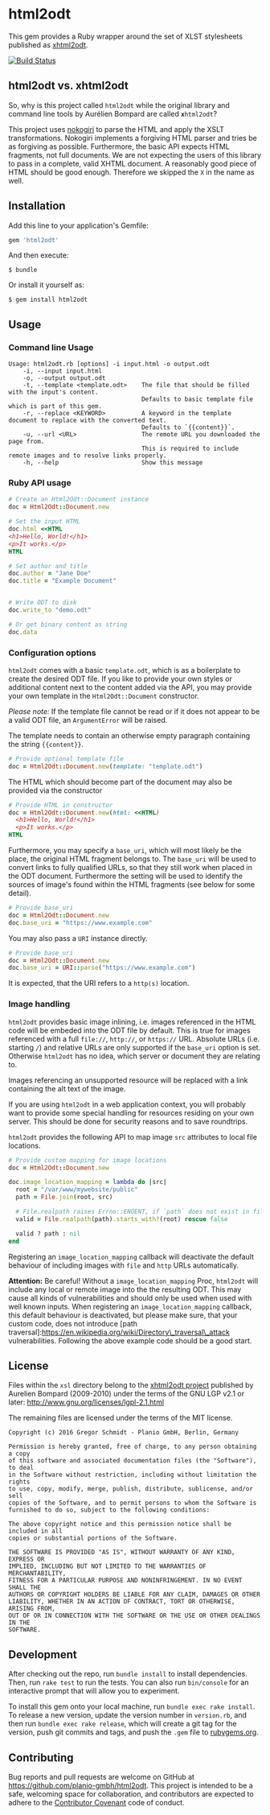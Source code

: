 # html2odt

This gem provides a Ruby wrapper around the set of XLST stylesheets published as
[xhtml2odt](https://github.com/abompard/xhtml2odt).

[![Build Status](https://travis-ci.org/planio-gmbh/html2odt.svg?branch=master)](https://travis-ci.org/planio-gmbh/html2odt)

## html2odt vs. xhtml2odt

So, why is this project called `html2odt` while the original library and command
line tools by Aurélien Bompard are called **`x`**`html2odt`?

This project uses [nokogiri](http://www.nokogiri.org) to parse the HTML and
apply the XSLT transformations. Nokogiri implements a forgiving HTML parser and
tries be as forgiving as possible. Furthermore, the basic API expects HTML
fragments, not full documents. We are not expecting the users of this library to
pass in a complete, valid XHTML document. A reasonably good piece of HTML should
be good enough. Therefore we skipped the `X` in the name as well.


## Installation

Add this line to your application's Gemfile:

```ruby
gem 'html2odt'
```

And then execute:

    $ bundle

Or install it yourself as:

    $ gem install html2odt


## Usage

### Command line Usage


```
Usage: html2odt.rb [options] -i input.html -o output.odt
    -i, --input input.html
    -o, --output output.odt
    -t, --template <template.odt>    The file that should be filled with the input's content.
                                     Defaults to basic template file which is part of this gem.
    -r, --replace <KEYWORD>          A keyword in the template document to replace with the converted text.
                                     Defaults to `{{content}}`.
    -u, --url <URL>                  The remote URL you downloaded the page from.
                                     This is required to include remote images and to resolve links properly.
    -h, --help                       Show this message
```


### Ruby API usage

```ruby
# Create an Html2Odt::Document instance
doc = Html2Odt::Document.new

# Set the input HTML
doc.html <<HTML
<h1>Hello, World!</h1>
<p>It works.</p>
HTML

# Set author and title
doc.author = "Jane Doe"
doc.title = "Example Document"


# Write ODT to disk
doc.write_to "demo.odt"

# Or get binary content as string
doc.data
```

### Configuration options

`html2odt` comes with a basic `template.odt`, which is as a boilerplate to create
the desired ODT file. If you like to provide your own styles or additional
content next to the content added via the API, you may provide your own template
in the `Html2Odt::Document` constructor.

*Please note:* If the template file cannot be read or if it does not appear to
be a valid ODT file, an `ArgumentError` will be raised.

The template needs to contain an otherwise empty paragraph containing the string
`{{content}}`.

```ruby
# Provide optional template file
doc = Html2Odt::Document.new(template: "template.odt")
```




The HTML which should become part of the document may also be provided via the
constructor

```ruby
# Provide HTML in constructor
doc = Html2Odt::Document.new(html: <<HTML)
  <h1>Hello, World!</h1>
  <p>It works.</p>
HTML
```




Furthermore, you may specify a `base_uri`, which will most likely be the place,
the original HTML fragment belongs to. The `base_uri` will be used to convert
links to fully qualified URLs, so that they still work when placed in the ODT
document. Furthermore the setting will be used to identify the sources of
image's found within the HTML fragments (see below for some detail).

```ruby
# Provide base_uri
doc = Html2Odt::Document.new
doc.base_uri = "https://www.example.com"
```

You may also pass a `URI` instance directly.

```ruby
# Provide base_uri
doc = Html2Odt::Document.new
doc.base_uri = URI::parse("https://www.example.com")
```

It is expected, that the URI refers to a `http(s)` location.


### Image handling

`html2odt` provides basic image inlining, i.e. images referenced in the HTML
code will be embeded into the ODT file by default. This is true for images
referenced with a full `file://`, `http://`, or `https://` URL. Absolute URLs
(i.e. starting `/`) and relative URLs are only supported if the `base_uri`
option is set. Otherwise `html2odt` has no idea, which server or document they
are relating to.

Images referencing an unsupported resource will be replaced with a link
containing the alt text of the image.

If you are using `html2odt` in a web application context, you will probably want
to provide some special handling for resources residing on your own server. This
should be done for security reasons and to save roundtrips.

`html2odt` provides the following API to map image `src` attributes to local
file locations.

```ruby
# Provide custom mapping for image locations
doc = Html2Odt::Document.new

doc.image_location_mapping = lambda do |src|
  root = "/var/www/mywebsite/public"
  path = File.join(root, src)

  # File.realpath raises Errno::ENOENT, if `path` does not exist in file system.
  valid = File.realpath(path).starts_with?(root) rescue false

  valid ? path : nil
end
```

Registering an `image_location_mapping` callback will deactivate the default
behaviour of including images with `file` and `http` URLs automatically.

**Attention:** Be careful! Without a `image_location_mapping` Proc, `html2odt`
will include any local or remote image into the the resulting ODT. This may
cause all kinds of vulnerabilities and should only be used when used with well
known inputs. When registering an `image_location_mapping` callback, this
default behaviour is deactivated, but please make sure, that your custom code,
does not introduce [path
traversal]:https://en.wikipedia.org/wiki/Directory\_traversal\_attack
vulnerabilities. Following the above example code should be a good start.


## License

Files within the `xsl` directory belong to the [xhtml2odt
project](https://github.com/abompard/xhtml2odt) published by Aurelien Bompard
(2009-2010) under the terms of the GNU LGP v2.1 or later:
http://www.gnu.org/licenses/lgpl-2.1.html

The remaining files are licensed under the terms of the MIT license.

```
Copyright (c) 2016 Gregor Schmidt - Planio GmbH, Berlin, Germany

Permission is hereby granted, free of charge, to any person obtaining a copy
of this software and associated documentation files (the "Software"), to deal
in the Software without restriction, including without limitation the rights
to use, copy, modify, merge, publish, distribute, sublicense, and/or sell
copies of the Software, and to permit persons to whom the Software is
furnished to do so, subject to the following conditions:

The above copyright notice and this permission notice shall be included in all
copies or substantial portions of the Software.

THE SOFTWARE IS PROVIDED "AS IS", WITHOUT WARRANTY OF ANY KIND, EXPRESS OR
IMPLIED, INCLUDING BUT NOT LIMITED TO THE WARRANTIES OF MERCHANTABILITY,
FITNESS FOR A PARTICULAR PURPOSE AND NONINFRINGEMENT. IN NO EVENT SHALL THE
AUTHORS OR COPYRIGHT HOLDERS BE LIABLE FOR ANY CLAIM, DAMAGES OR OTHER
LIABILITY, WHETHER IN AN ACTION OF CONTRACT, TORT OR OTHERWISE, ARISING FROM,
OUT OF OR IN CONNECTION WITH THE SOFTWARE OR THE USE OR OTHER DEALINGS IN THE
SOFTWARE.
```



## Development

After checking out the repo, run `bundle install` to install dependencies. Then,
run `rake test` to run the tests. You can also run `bin/console` for an
interactive prompt that will allow you to experiment.

To install this gem onto your local machine, run `bundle exec rake install`. To
release a new version, update the version number in `version.rb`, and then run
`bundle exec rake release`, which will create a git tag for the version, push
git commits and tags, and push the `.gem` file to
[rubygems.org](https://rubygems.org).

## Contributing

Bug reports and pull requests are welcome on GitHub at
https://github.com/planio-gmbh/html2odt. This project is intended to be a safe,
welcoming space for collaboration, and contributors are expected to adhere to
the [Contributor Covenant](http://contributor-covenant.org) code of conduct.

